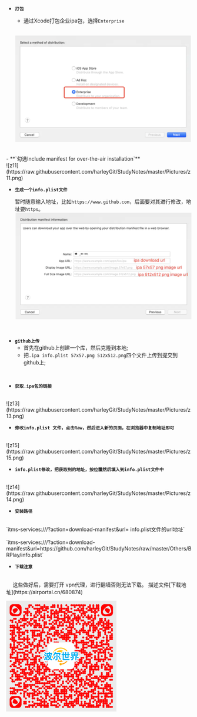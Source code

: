 - **`打包`**
	- 通过Xcode打包企业ipa包，选择`Enterprise`
	<br/>
	
	![z10](https://raw.githubusercontent.com/harleyGit/StudyNotes/master/Pictures/z10.png)

<br/>
- **`勾选Include manifest for over-the-air installation`**
<br/>
![z11](https://raw.githubusercontent.com/harleyGit/StudyNotes/master/Pictures/z11.png)

<br/>

- **`生成一个info.plist文件`**

	暂时随意输入地址，比如`https://www.github.com`，后面要对其进行修改，地址要`https`。
		<br/>
		![z12](https://raw.githubusercontent.com/harleyGit/StudyNotes/master/Pictures/z12.png)
	
<br/>
	
- **`github上传`**
	- 首先在github上创建一个库，然后克隆到本地;
	- 把`.ipa info.plist 57x57.png 512x512.png`四个文件上传到提交到github上;

<br/>

- **`获取.ipa包的链接`**
<br/>
		![z13](https://raw.githubusercontent.com/harleyGit/StudyNotes/master/Pictures/z13.png)
		<br/>

- **`修改info.plist 文件，点击Raw，然后进入新的页面，在浏览器中复制地址即可`**
<br/>
![z15](https://raw.githubusercontent.com/harleyGit/StudyNotes/master/Pictures/z15.png)

<br/>

- **`info.plist修改，把获取到的地址，按位置然后填入到info.plist文件中`**
<br/>
![z14](https://raw.githubusercontent.com/harleyGit/StudyNotes/master/Pictures/z14.png)

<br/>

- **`安装路径`**
<br/>
`itms-services:///?action=download-manifest&url= info.plist文件的url地址`
<br/>
<br/>
`itms-services:///?action=download-manifest&url=https://github.com/harleyGit/StudyNotes/raw/master/Others/BRPlay/info.plist`

<br/>

- **`下载注意`**
<br/>
&emsp; 这些做好后，需要打开 vpn代理，进行翻墙否则无法下载。
描述文件[下载地址](https://airportal.cn/680874)

[![GitHubBRPlay](https://raw.githubusercontent.com/harleyGit/StudyNotes/master/Pictures/GitHubBRPlay.png)](https://www.liantu.com/)

